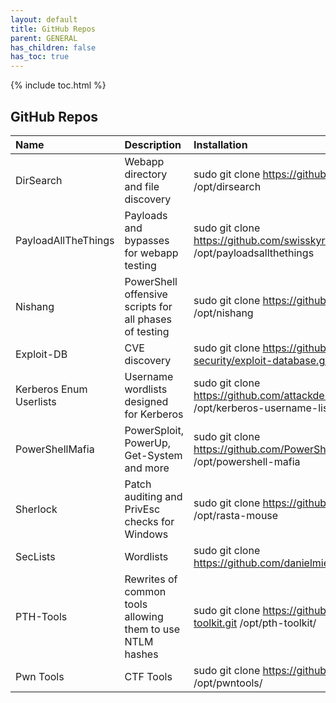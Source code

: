 ```yaml
---
layout: default
title: GitHub Repos
parent: GENERAL
has_children: false
has_toc: true
---
```


{% include toc.html %}

## GitHub Repos

|Name|Description|Installation|
|:---|:---|:---|
|DirSearch|Webapp directory and file discovery|sudo git clone https://github.com/maurosoria/dirsearch.git /opt/dirsearch|
|PayloadAllTheThings|Payloads and bypasses for webapp testing|sudo git clone https://github.com/swisskyrepo/payloadsallthethings.git /opt/payloadsallthethings|
|Nishang|PowerShell offensive scripts for all phases of testing|sudo git clone https://github.com/samratashok/nishang.git /opt/nishang|
|Exploit-DB|CVE discovery|sudo git clone https://github.com/offensive-security/exploit-database.git /opt/offensive-security|
|Kerberos Enum Userlists|Username wordlists designed for Kerberos|sudo git clone https://github.com/attackdebris/kerberos_enum_userlists.git /opt/kerberos-username-lists|
|PowerShellMafia|PowerSploit, PowerUp, Get-System and more|sudo git clone https://github.com/PowerShellMafia/PowerSploit.git /opt/powershell-mafia|
|Sherlock|Patch auditing and PrivEsc checks for Windows|sudo git clone https://github.com/rasta-mouse/Sherlock.git /opt/rasta-mouse|
|SecLists|Wordlists|sudo git clone https://github.com/danielmiessler/SecLists.git /opt/seclists|
|PTH-Tools|Rewrites of common tools allowing them to use NTLM hashes|sudo git clone https://github.com/byt3bl33d3r/pth-toolkit.git /opt/pth-toolkit/|
|Pwn Tools|CTF Tools|sudo git clone https://github.com/Gallopsled/pwntools.git /opt/pwntools/|